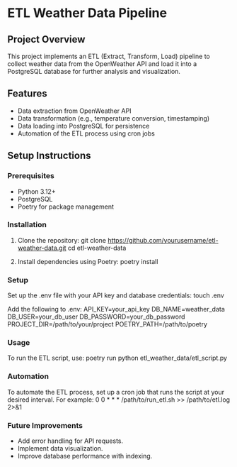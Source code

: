 # ETL Weather Data Pipeline

## Project Overview
This project implements an ETL (Extract, Transform, Load) pipeline to collect weather data from the OpenWeather API and load it into a PostgreSQL database for further analysis and visualization.

## Features
- Data extraction from OpenWeather API
- Data transformation (e.g., temperature conversion, timestamping)
- Data loading into PostgreSQL for persistence
- Automation of the ETL process using cron jobs

## Setup Instructions

### Prerequisites
- Python 3.12+
- PostgreSQL
- Poetry for package management

### Installation

1. Clone the repository:
   git clone https://github.com/yourusername/etl-weather-data.git
   cd etl-weather-data

2. Install dependencies using Poetry:
   poetry install

### Setup

Set up the .env file with your API key and database credentials:
   touch .env

Add the following to .env:
   API_KEY=your_api_key
   DB_NAME=weather_data
   DB_USER=your_db_user
   DB_PASSWORD=your_db_password
   PROJECT_DIR=/path/to/your/project
   POETRY_PATH=/path/to/poetry

### Usage

To run the ETL script, use:
   poetry run python etl_weather_data/etl_script.py

### Automation 

To automate the ETL process, set up a cron job that runs the script at your desired interval. For example:
   0 0 * * * /path/to/run_etl.sh >> /path/to/etl.log 2>&1

### Future Improvements

- Add error handling for API requests.
- Implement data visualization.
- Improve database performance with indexing.
